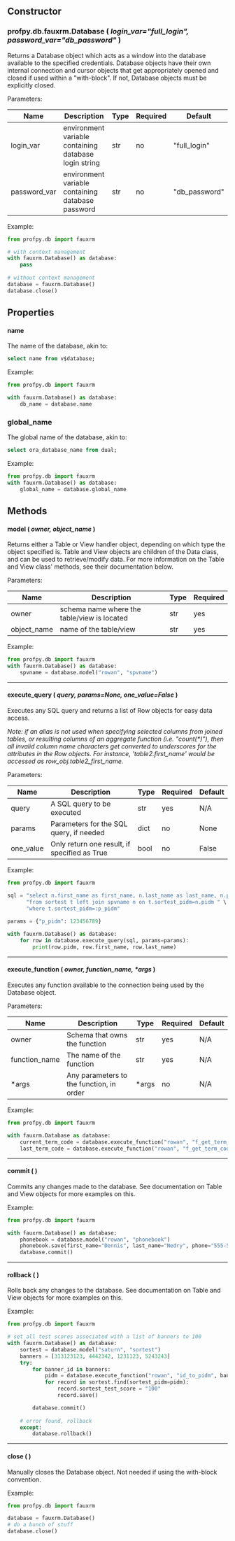 ## Constructor
### profpy.db.fauxrm.Database ( *login_var="full_login", password_var="db_password"* )
Returns a Database object which acts as a window into the database available to the specified credentials. Database
objects have their own internal connection and cursor objects that get appropriately opened and closed if used 
within a "with-block". If not, Database objects must be explicitly closed.

Parameters:

| Name         | Description                                           | Type | Required | Default       |
|--------------|-------------------------------------------------------|------|----------|---------------|
| login_var    | environment variable containing database login string | str  | no       | "full_login"  |
| password_var | environment variable containing database password     | str  | no       | "db_password" |

Example:

```python
from profpy.db import fauxrm

# with context management
with fauxrm.Database() as database:
    pass
    
# without context management
database = fauxrm.Database()
database.close()
```

## Properties
#### name
The name of the database, akin to:

```sql
select name from v$database;
```

Example:
```python
from profpy.db import fauxrm

with fauxrm.Database() as database:
    db_name = database.name
```

### global_name
The global name of the database, akin to:
```sql
select ora_database_name from dual;
```

Example:
```python
from profpy.db import fauxrm
with fauxrm.Database() as database:
    global_name = database.global_name
```

## Methods
#### model ( *owner, object_name* )
Returns either a Table or View handler object, depending on which type the object specified is. Table and View objects
are children of the Data class, and can be used to retrieve/modify data. For more information on the Table and View 
class' methods, see their documentation below.

Parameters:

| Name        | Description                                 | Type | Required |
|-------------|---------------------------------------------|------|----------|
| owner       | schema name where the table/view is located | str  | yes      |
| object_name | name of the table/view                      | str  | yes      |

Example:
```python
from profpy.db import fauxrm
with fauxrm.Database() as database:
    spvname = database.model("rowan", "spvname")
```

---
#### execute_query ( *query, params=None, one_value=False* )
Executes any SQL query and returns a list of Row objects for easy data access. 

*Note: if an alias is not used when specifying selected columns from joined tables, or resulting columns of an aggregate 
function (i.e. "count(\*)"), then all invalid column name characters get converted to underscores for the attributes in the Row objects. For instance, 
'table2.first_name' would be accessed as row_obj.table2_first_name.*

Parameters:

| Name      | Description                                  | Type | Required | Default |
|-----------|----------------------------------------------|------|----------|---------|
| query     | A SQL query to be executed                   | str  | yes      | N/A     |
| params    | Parameters for the SQL query, if needed      | dict | no       | None    |
| one_value | Only return one result, if specified as True | bool | no       | False   |

Example:

```python
from profpy.db import fauxrm

sql = "select n.first_name as first_name, n.last_name as last_name, n.pidm as pidm, t.sortest_test_score as score " \
      "from sortest t left join spvname n on t.sortest_pidm=n.pidm " \
      "where t.sortest_pidm=:p_pidm"
      
params = {"p_pidm": 123456789}      

with fauxrm.Database() as database:
    for row in database.execute_query(sql, params=params):
        print(row.pidm, row.first_name, row.last_name)
```
---
#### execute_function ( *owner, function_name, \*args* )
Executes any function available to the connection being used by the Database object.

Parameters:

| Name          | Description                              | Type  | Required | Default |
|---------------|------------------------------------------|-------|----------|---------|
| owner         | Schema that owns the function            | str   | yes      | N/A     |
| function_name | The name of the function                 | str   | yes      | N/A     |
| *args         | Any parameters to the function, in order | *args | no       | N/A     |

Example:
```python
from profpy.db import fauxrm

with fauxrm.Database as database:
    current_term_code = database.execute_function("rowan", "f_get_term_code")
    last_term_code = database.execute_function("rowan", "f_get_term_code", -1)
```
---
#### commit ( )
Commits any changes made to the database. See documentation on Table and View objects for more examples on this.

Example:
```python
from profpy.db import fauxrm

with fauxrm.Database() as database:
    phonebook = database.model("rowan", "phonebook")
    phonebook.save(first_name="Dennis", last_name="Nedry", phone="555-555-5555") 
    database.commit()
```

---


#### rollback ( )
Rolls back any changes to the database. See documentation on Table and View objects for more examples on this.

Example:
```python
from profpy.db import fauxrm

# set all test scores associated with a list of banners to 100
with fauxrm.Database() as database:
    sortest = database.model("saturn", "sortest")
    banners = [313123123, 4442342, 1231123, 5243243]
    try:
        for banner_id in banners:
            pidm = database.execute_function("rowan", "id_to_pidm", banner_id)
            for record in sortest.find(sortest_pidm=pidm):
                record.sortest_test_score = "100"
                record.save()

        database.commit()
    
    # error found, rollback
    except:
        database.rollback()
```

---

#### close ( )
Manually closes the Database object. Not needed if using the with-block convention.

Example:
```python
from profpy.db import fauxrm

database = fauxrm.Database()
# do a bunch of stuff
database.close()
```
